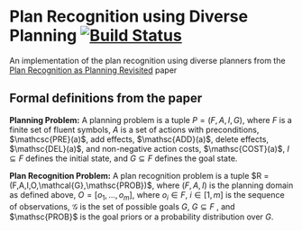 # Plan Recognition using Diverse Planning [![Build Status](https://travis-ci.org/pucrs-automated-planning/prob-plan-recognition.svg?branch=master)](https://travis-ci.org/pucrs-automated-planning/prob-plan-recognition)

An implementation of the plan recognition using diverse planners from the [Plan Recognition as Planning Revisited](http://www.cs.toronto.edu/~shirin/Sohrabi-IJCAI-16.pdf) paper 


## Formal definitions from the paper


**Planning Problem:** A planning problem is a tuple $P = (F,A,I,G)$, where $F$ is a finite set of fluent symbols, $A$ is a set of actions with preconditions, $\mathcsc{PRE}(a)$, add effects, $\mathsc{ADD}(a)$, delete effects, $\mathsc{DEL}(a)$, and non-negative action costs, $\mathsc{COST}(a)$, $I \subseteq F$ defines the initial state, and $G \subseteq F$ defines the goal state.

**Plan Recognition Problem:** A plan recognition problem is a tuple $R = (F,A,I,O,\mathcal{G},\mathsc{PROB})$, where $(F,A,I)$ is the planning domain as defined above, $O = [o_1,...,o_m]$, where $o_i \in F$, $i \in [1,m]$ is the sequence of observations, $\mathcal{G}$ is the set of possible goals $G$, $G \subseteq F$ , and $\mathsc{PROB}$ is the goal priors or a probability distribution over $G$.